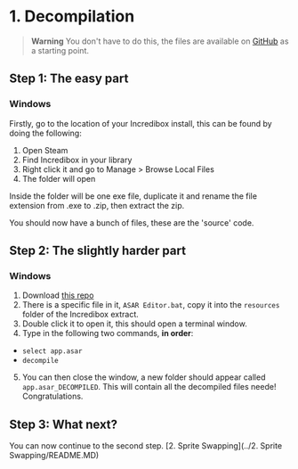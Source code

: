 # 1. Decompilation

> **Warning**
> You don't have to do this, the files are available on [GitHub](https://github.com/Joalor64GH/Incredibox-Latest) as a starting point.

## Step 1: The easy part

### Windows
Firstly, go to the location of your Incredibox install, this can be found by doing the following:
1. Open Steam
2. Find Incredibox in your library
3. Right click it and go to Manage > Browse Local Files
4. The folder will open

Inside the folder will be one exe file, duplicate it and rename the file extension from .exe to .zip, then extract the zip.

You should now have a bunch of files, these are the 'source' code.

## Step 2: The slightly harder part

### Windows
1. Download [this repo](https://github.com/vlOd2/ASAREditor)
2. There is a specific file in it, `ASAR Editor.bat`, copy it into the `resources` folder of the Incredibox extract.
3. Double click it to open it, this should open a terminal window.
4. Type in the following two commands, **in order**:
- `select app.asar`
- `decompile`
5. You can then close the window, a new folder should appear called `app.asar_DECOMPILED`. This will contain all the decompiled files neede! Congratulations.

## Step 3: What next?
You can now continue to the second step. [2. Sprite Swapping](../2. Sprite Swapping/README.MD)
